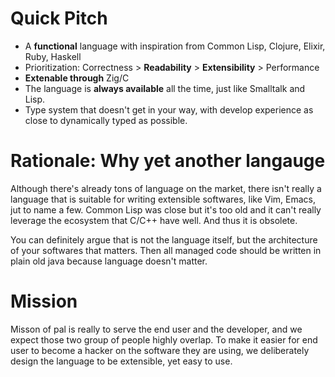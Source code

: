# Quick Pitch
- A **functional** language with inspiration from Common Lisp, Clojure, Elixir, Ruby, Haskell
- Prioritization: Correctness > **Readability** > **Extensibility** > Performance
- **Extenable through** Zig/C
- The language is **always available** all the time, just like Smalltalk and Lisp.
- Type system that doesn't get in your way, with develop experience as close to dynamically typed as possible.

# Rationale: Why yet another langauge

Although there's already tons of language on the market, there isn't really a language that is suitable for writing extensible softwares, like Vim, Emacs, jut to name a few. Common Lisp was close but it's too old and it can't really leverage the ecosystem that C/C++ have well. And thus it is obsolete.

You can definitely argue that is not the language itself, but the architecture of your softwares that matters. Then all managed code should be written in plain old java because language doesn't matter.

# Mission

Misson of pal is really to serve the end user and the developer, and we expect those two group of people highly overlap. To make it easier for end user to become a hacker on the software they are using, we deliberately design the language to be extensible, yet easy to use.
